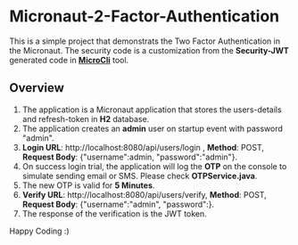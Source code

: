 # Micronaut-2-Factor-Authentication

This is a simple project that demonstrats the Two Factor Authentication in the Micronaut. The security code is a customization from the **Security-JWT** generated code in **[MicroCli](https://github.com/hashimati/MicroCli)** tool. 

## Overview
1. The application is a Micronaut application that stores the users-details and refresh-token in **H2** database. 
2. The application creates an **admin** user on startup event with password "admin". 
3. **Login URL**: http://localhost:8080/api/users/login , **Method**: POST, **Request Body**: {"username":admin, "password":"admin"}. 
4. On success login trial, the application will log the **OTP** on the console to simulate sending email or SMS. Please check **OTPService.java**. 
5. The new OTP is valid for **5 Minutes**. 
6. **Verify URL**: http://localhost:8080/api/users/verify, **Method**: POST, **Request Body**: {"username":"admin", "password":<Received OTP>}. 
7. The response of the verification is the JWT token. 


Happy Coding :)

